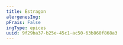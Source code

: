 ```yaml
---
title: Estragon
alergenesIng:
pFrais: False
ingType: epices
uuid: 9f29ba37-b25e-45c1-ac50-63b860f868a3
---
```

